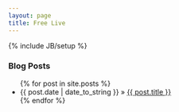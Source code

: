 ```yaml
---
layout: page
title: Free Live
---
```

{% include JB/setup %}

### Blog Posts

<ul class="posts">
  {% for post in site.posts %}
    <li><span>{{ post.date | date_to_string }}</span> &raquo; 
	<a href="{{ BASE_PATH }}{{ post.url }}">{{ post.title }}</a>
    </li>
  {% endfor %}
</ul>


